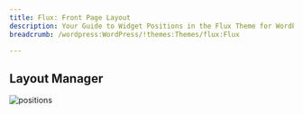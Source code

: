 ```yaml
---
title: Flux: Front Page Layout
description: Your Guide to Widget Positions in the Flux Theme for WordPress
breadcrumb: /wordpress:WordPress/!themes:Themes/flux:Flux

---
```


## Layout Manager

![positions](assets/outline_home_1.jpeg)